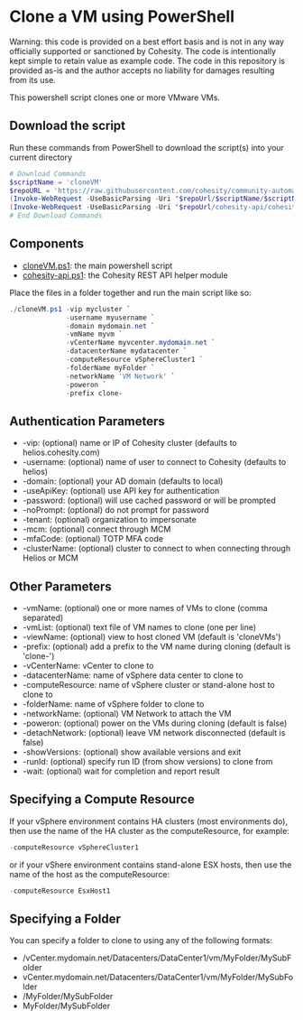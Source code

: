 # Clone a VM using PowerShell

Warning: this code is provided on a best effort basis and is not in any way officially supported or sanctioned by Cohesity. The code is intentionally kept simple to retain value as example code. The code in this repository is provided as-is and the author accepts no liability for damages resulting from its use.

This powershell script clones one or more VMware VMs.

## Download the script

Run these commands from PowerShell to download the script(s) into your current directory

```powershell
# Download Commands
$scriptName = 'cloneVM'
$repoURL = 'https://raw.githubusercontent.com/cohesity/community-automation-samples/main/powershell'
(Invoke-WebRequest -UseBasicParsing -Uri "$repoUrl/$scriptName/$scriptName.ps1").content | Out-File "$scriptName.ps1"; (Get-Content "$scriptName.ps1") | Set-Content "$scriptName.ps1"
(Invoke-WebRequest -UseBasicParsing -Uri "$repoUrl/cohesity-api/cohesity-api.ps1").content | Out-File cohesity-api.ps1; (Get-Content cohesity-api.ps1) | Set-Content cohesity-api.ps1
# End Download Commands
```

## Components

* [cloneVM.ps1](https://raw.githubusercontent.com/cohesity/community-automation-samples/main/powershell/cloneVM/cloneVM.ps1): the main powershell script
* [cohesity-api.ps1](https://raw.githubusercontent.com/cohesity/community-automation-samples/main/powershell/cohesity-api/cohesity-api.ps1): the Cohesity REST API helper module

Place the files in a folder together and run the main script like so:

```powershell
./cloneVM.ps1 -vip mycluster `
              -username myusername `
              -domain mydomain.net `
              -vmName myvm `
              -vCenterName myvcenter.mydomain.net `
              -datacenterName mydatacenter `
              -computeResource vSphereCluster1 `
              -folderName myFolder `
              -networkName 'VM Network' `
              -poweron `
              -prefix clone-
```

## Authentication Parameters

* -vip: (optional) name or IP of Cohesity cluster (defaults to helios.cohesity.com)
* -username: (optional) name of user to connect to Cohesity (defaults to helios)
* -domain: (optional) your AD domain (defaults to local)
* -useApiKey: (optional) use API key for authentication
* -password: (optional) will use cached password or will be prompted
* -noPrompt: (optional) do not prompt for password
* -tenant: (optional) organization to impersonate
* -mcm: (optional) connect through MCM
* -mfaCode: (optional) TOTP MFA code
* -clusterName: (optional) cluster to connect to when connecting through Helios or MCM

## Other Parameters

* -vmName: (optional) one or more names of VMs to clone (comma separated)
* -vmList: (optional) text file of VM names to clone (one per line)
* -viewName: (optional) view to host cloned VM (default is 'cloneVMs')
* -prefix: (optional) add a prefix to the VM name during cloning (default is 'clone-')
* -vCenterName: vCenter to clone to
* -datacenterName: name of vSphere data center to clone to
* -computeResource: name of vSphere cluster or stand-alone host to clone to
* -folderName: name of vSphere folder to clone to
* -networkName: (optional) VM Network to attach the VM
* -poweron: (optional) power on the VMs during cloning (default is false)
* -detachNetwork: (optional) leave VM network disconnected (default is false)
* -showVersions: (optional) show available versions and exit
* -runId: (optional) specify run ID (from show versions) to clone from
* -wait: (optional) wait for completion and report result

## Specifying a Compute Resource

If your vSphere environment contains HA clusters (most environments do), then use the name of the HA cluster as the computeResource, for example:

```powershell
-computeResource vSphereCluster1
```

or if your vShere environment contains stand-alone ESX hosts, then use the name of the host as the computeResource:

```powershell
-computeResource EsxHost1
```

## Specifying a Folder

You can specify a folder to clone to using any of the following formats:

* /vCenter.mydomain.net/Datacenters/DataCenter1/vm/MyFolder/MySubFolder
* vCenter.mydomain.net/Datacenters/DataCenter1/vm/MyFolder/MySubFolder
* /MyFolder/MySubFolder
* MyFolder/MySubFolder
